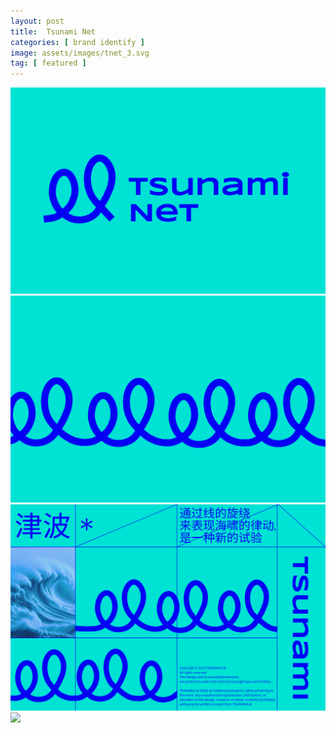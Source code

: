 ```yaml
---
layout: post
title:  Tsunami Net
categories: [ brand identify ]
image: assets/images/tnet_3.svg
tag: [ featured ]
---
```

![](/assets/images/tnet_1.svg)
![](/assets/images/tnet_2.svg)
![](/assets/images/tnet_3.svg)
![](/assets/images/tnet_4.svg)
